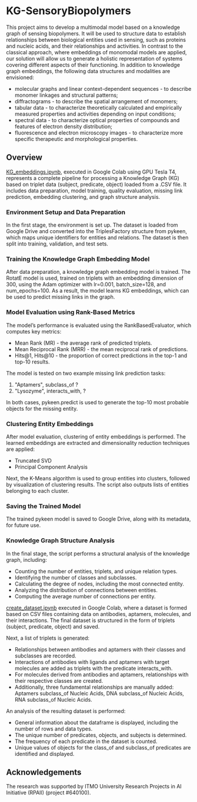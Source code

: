 # KG-SensoryBiopolymers

This project aims to develop a multimodal model based on a knowledge graph of sensing biopolymers. It will be used to structure data to establish relationships between biological entities used in sensing, such as proteins and nucleic acids, and their relationships and activities. In contrast to the classical approach, where embeddings of monomodal models are applied, our solution will allow us to generate a holistic representation of systems covering different aspects of their functioning. In addition to knowledge graph embeddings, the following data structures and modalities are envisioned:

- molecular graphs and linear context-dependent sequences - to describe monomer linkages and structural patterns;
- diffractograms - to describe the spatial arrangement of monomers;
- tabular data - to characterize theoretically calculated and empirically measured properties and activities depending on input conditions;
- spectral data - to characterize optical properties of compounds and features of electron density distribution;
- fluorescence and electron microscopy images - to characterize more specific therapeutic and morphological properties. 

## Overview
[KG_embeddings.ipynb](https://github.com/GenerativeMolMachines/KG-SensoryBiopolymers/blob/main/src/learning/KG_embeddings.ipynb), executed in Google Colab using GPU Tesla T4, represents a complete pipeline for processing a Knowledge Graph (KG) based on triplet data (subject, predicate, object) loaded from a .CSV file. It includes data preparation, model training, quality evaluation, missing link prediction, embedding clustering, and graph structure analysis. 

### Environment Setup and Data Preparation 
In the first stage, the environment is set up. The dataset is loaded from Google Drive and converted into the TriplesFactory structure from pykeen, which maps unique identifiers for entities and relations. The dataset is then split into training, validation, and test sets. 

### Training the Knowledge Graph Embedding Model  
After data preparation, a knowledge graph embedding model is trained. The RotatE model is used, trained on triplets with an embedding dimension of 300, using the Adam optimizer with lr=0.001, batch_size=128, and num_epochs=100. As a result, the model learns KG embeddings, which can be used to predict missing links in the graph. 

### Model Evaluation using Rank-Based Metrics
The model’s performance is evaluated using the RankBasedEvaluator, which computes key metrics: 
- Mean Rank (MR) - the average rank of predicted triplets. 
- Mean Reciprocal Rank (MRR) - the mean reciprocal rank of predictions. 
- Hits@1, Hits@10 - the proportion of correct predictions in the top-1 and top-10 results. 

The model is tested on two example missing link prediction tasks: 
1. "Aptamers", subclass_of  ?
2. "Lysozyme", interacts_with, ?

In both cases, pykeen.predict is used to generate the top-10 most probable objects for the missing entity. 

### Clustering Entity Embeddings
After model evaluation, clustering of entity embeddings is performed. The learned embeddings are extracted and dimensionality reduction techniques are applied: 
- Truncated SVD 
- Principal Component Analysis

Next, the K-Means algorithm is used to group entities into clusters, followed by visualization of clustering results. The script also outputs lists of entities belonging to each cluster. 

### Saving the Trained Model
The trained pykeen model is saved to Google Drive, along with its metadata, for future use. 

### Knowledge Graph Structure Analysis 
In the final stage, the script performs a structural analysis of the knowledge graph, including: 
- Counting the number of entities, triplets, and unique relation types. 
- Identifying the number of classes and subclasses. 
- Calculating the degree of nodes, including the most connected entity. 
- Analyzing the distribution of connections between entities. 
- Computing the average number of connections per entity.

[create_dataset.ipynb](https://github.com/GenerativeMolMachines/KG-SensoryBiopolymers/blob/main/src/learning/create_dataset.ipynb) executed in Google Colab, where a dataset is formed based on CSV files containing data on antibodies, aptamers, molecules, and their interactions. The final dataset is structured in the form of triplets (subject, predicate, object) and saved.

Next, a list of triplets is generated:

- Relationships between antibodies and aptamers with their classes and subclasses are recorded.
- Interactions of antibodies with ligands and aptamers with target molecules are added as triplets with the predicate interacts_with.
- For molecules derived from antibodies and aptamers, relationships with their respective classes are created.
- Additionally, three fundamental relationships are manually added: Aptamers subclass_of Nucleic Acids, DNA subclass_of Nucleic Acids, RNA subclass_of Nucleic Acids.


An analysis of the resulting dataset is performed:

- General information about the dataframe is displayed, including the number of rows and data types.
- The unique number of predicates, objects, and subjects is determined.
- The frequency of each predicate in the dataset is counted.
- Unique values of objects for the class_of and subclass_of predicates are identified and displayed.

## Acknowledgements

The research was supported by ITMO University Research Projects in AI Initiative (RPAII) (project #640100).
